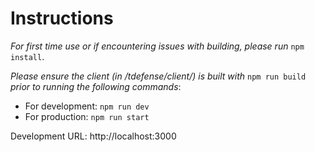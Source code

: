 # Instructions
*For first time use or if encountering issues with building, please run* `npm install`.

*Please ensure the client (in /tdefense/client/) is built with* `npm run build` *prior to running the following commands*:
- For development: `npm run dev`
- For production: `npm run start`

Development URL: http://localhost:3000
